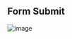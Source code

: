 ## Form Submit
![image](https://user-images.githubusercontent.com/92427513/185741082-2b011416-8b41-4122-bc9e-3890fc63b91f.png)

